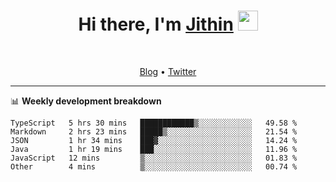 <h1 align="center">Hi there, I'm <a href="https://jithset.github.io/" target="_blank">Jithin</a> <img
src="https://github.com/blackcater/blackcater/raw/main/images/Hi.gif" height="32" /></h1>

<br />

<p align="center">
  <a href="https://jithset.github.io">Blog</a> •
  <a href="https://twitter.com/jithset">Twitter</a>
</p>

---

📊 **Weekly development breakdown**

<!--START_SECTION:waka-->

```text
TypeScript   5 hrs 30 mins   ████████████▒░░░░░░░░░░░░   49.58 %
Markdown     2 hrs 23 mins   █████▒░░░░░░░░░░░░░░░░░░░   21.54 %
JSON         1 hr 34 mins    ███▓░░░░░░░░░░░░░░░░░░░░░   14.24 %
Java         1 hr 19 mins    ███░░░░░░░░░░░░░░░░░░░░░░   11.96 %
JavaScript   12 mins         ▒░░░░░░░░░░░░░░░░░░░░░░░░   01.83 %
Other        4 mins          ▒░░░░░░░░░░░░░░░░░░░░░░░░   00.74 %
```

<!--END_SECTION:waka-->

